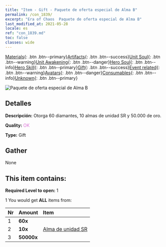 ```yaml
---
title: "Item - Gift - Paquete de oferta especial de Alma B"
permalink: /con_1839/
excerpt: "Era of Chaos  Paquete de oferta especial de Alma B"
last_modified_at: 2021-05-28
locale: es
ref: "con_1839.md"
toc: false
classes: wide
---
```

 [Materials](/ItemsES/){: .btn .btn--primary}[Artifacts](/ItemsES/Artifacts/){: .btn .btn--success}[Unit Soul](/ItemsES/UnitSoul/){: .btn .btn--warning}[Unit Awakening](/ItemsES/UnitAwakening/){: .btn .btn--danger}[Hero Soul](/ItemsES/HeroSoul/){: .btn .btn--info}[Hero Skill](/ItemsES/HeroSkill/){: .btn .btn--primary}[Gift](/ItemsES/Gift/){: .btn .btn--success}[Event related](/ItemsES/Events/){: .btn .btn--warning}[Avatars](/ItemsES/Avatars/){: .btn .btn--danger}[Consumables](/ItemsES/Consumables/){: .btn .btn--info}[Unknown](/ItemsES/Unknown/){: .btn .btn--primary}

 ![Paquete de oferta especial de Alma B](/images/t/i_907220.png)

## Detalles
 **Descripción:** Otorga 60 diamantes, 10 almas de unidad SR y 50.000 de oro.

 **Quality:** <span style="color: #DA70D6">OK</span>

 **Type:** Gift

## Gather

  None

## This item contains:

 **Required Level to open:** 1

 1 You would get **ALL** items  from:

  | Nr | Amount |     Item    |
  |:---|:-------|:------------|
  | 1 |  **60x** | <i class="fas fa-gem"/> |  | 
  | 2 |  **10x** | [Alma de unidad SR](/ItemsES/con_534/) |  | 
  | 3 |  **50000x** | <i class="fas fa-coins"/> |  | 
